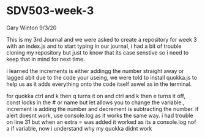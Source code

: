 # SDV503-week-3
Gary Winton
9/3/20

This is my 3rd Journal and we were asked to create a repository for week 3 with an index.js and to start typing in our journal, i had a bit of trouble cloning my repository but just to know that its case senstive so i need to keep that in mind for next time.

i learned the increments is either addingg the number straight away or lagged abit due to the code your useing, we were told to install quokka.js to help us as it adds everything onto the code itself aswel as in the terminal.

for quokka ctrl and k then q turns it on and ctrl and k then e turns it off, const locks in the # or name but let allows you to change the variable., increment is adding the number and decrement is subtracting the number. if alert doesnt work, use console.log as it works the same way.
i had trouble on line 31 but when an extra = was added it worked as its a console.log nof a if variable, now i understand why my quokka didnt work


